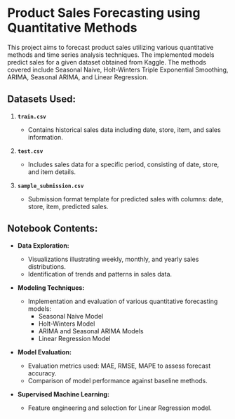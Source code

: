 # Product Sales Forecasting using Quantitative Methods

This project aims to forecast product sales utilizing various quantitative methods and time series analysis techniques. The implemented models predict sales for a given dataset obtained from Kaggle. The methods covered include Seasonal Naive, Holt-Winters Triple Exponential Smoothing, ARIMA, Seasonal ARIMA, and Linear Regression.

## Datasets Used:
1. **`train.csv`**
   - Contains historical sales data including date, store, item, and sales information.
  
2. **`test.csv`**
   - Includes sales data for a specific period, consisting of date, store, and item details.

3. **`sample_submission.csv`**
   - Submission format template for predicted sales with columns: date, store, item, predicted sales.

## Notebook Contents:
- **Data Exploration:**
  - Visualizations illustrating weekly, monthly, and yearly sales distributions.
  - Identification of trends and patterns in sales data.

- **Modeling Techniques:**
  - Implementation and evaluation of various quantitative forecasting models:
    - Seasonal Naive Model
    - Holt-Winters Model
    - ARIMA and Seasonal ARIMA Models
    - Linear Regression Model

- **Model Evaluation:**
  - Evaluation metrics used: MAE, RMSE, MAPE to assess forecast accuracy.
  - Comparison of model performance against baseline methods.

- **Supervised Machine Learning:**
  - Feature engineering and selection for Linear Regression model.
